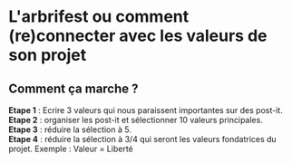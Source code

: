 # L'arbrifest ou comment (re)connecter avec les valeurs de son projet

## Comment ça marche ? 
**Etape 1** : Ecrire 3 valeurs qui nous paraissent importantes sur des post-it.  
**Etape 2** : organiser les post-it et sélectionner 10 valeurs principales.  
**Etape 3** : réduire la sélection à 5.  
**Etape 4** : réduire la sélection à 3/4 qui seront les valeurs fondatrices du projet. Exemple : Valeur = Liberté
